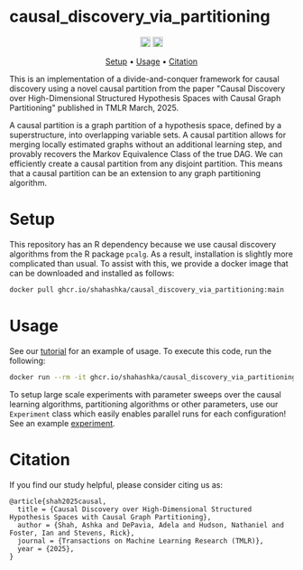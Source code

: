 # causal_discovery_via_partitioning

<p align="center" markdown="1">
    <img src="https://img.shields.io/badge/Python-3.8-blue.svg" alt="Python Version" height="18">
    <a href="https://arxiv.org/abs/2406.06348"><img src="https://img.shields.io/badge/arXiv-2406.06348-green)" alt="arXiv" height="18"></a>
</p>

<p align="center">
  <a href="#setup">Setup</a> •
  <a href="#usage">Usage</a> •
  <a href="#citation">Citation</a>
</p>
This is an implementation of a divide-and-conquer framework for causal discovery using a novel causal partition from the paper "Causal Discovery over High-Dimensional Structured Hypothesis Spaces with Causal Graph Partitioning" published in TMLR March, 2025.

A causal partition is a graph partition of a hypothesis space, defined by a superstructure, into overlapping variable sets. A causal partition allows for merging locally estimated graphs without an additional learning step, and provably recovers the Markov Equivalence Class of the true DAG. We can efficiently create a causal partition from any disjoint partition. This means that a causal partition can be an extension to any graph partitioning algorithm.

# Setup
This repository has an R dependency because we use causal discovery algorithms from the R package ```pcalg```. As a result, installation is slightly more complicated than usual. To assist with this, we provide a docker image that can be downloaded and installed as follows: 
```bash
docker pull ghcr.io/shahashka/causal_discovery_via_partitioning:main
```
# Usage
See our [tutorial](examples/tutorial.py) for an example of usage. To execute this code, run the following:

```bash
docker run --rm -it ghcr.io/shahashka/causal_discovery_via_partitioning:main python examples/tutorial.py
```
To setup large scale experiments with parameter sweeps over the causal learning algorithms, partitioning algorithms or other parameters, use our ```Experiment``` class which easily enables parallel runs for each configuration! See an example [experiment](simulations/experiment_1_sample_sweep.py).
# Citation

If you find our study helpful, please consider citing us as:

```
@article{shah2025causal,
  title = {Causal Discovery over High-Dimensional Structured Hypothesis Spaces with Causal Graph Partitioning},
  author = {Shah, Ashka and DePavia, Adela and Hudson, Nathaniel and Foster, Ian and Stevens, Rick},
  journal = {Transactions on Machine Learning Research (TMLR)},
  year = {2025},
}

```
